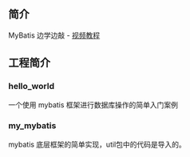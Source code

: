 ## 简介

MyBatis 边学边敲 - [视频教程](https://www.bilibili.com/video/BV1mE411X7yp?p=1)

## 工程简介

### hello_world

一个使用 mybatis 框架进行数据库操作的简单入门案例 

### my_mybatis

mybatis 底层框架的简单实现，util包中的代码是导入的。

